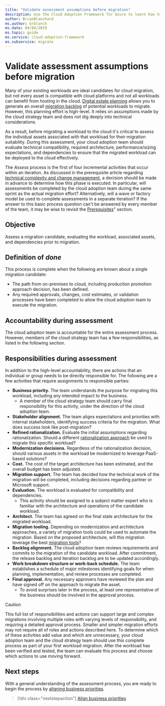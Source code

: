 ```yaml
---
title: "Validate assessment assumptions before migration"
description: Use the Cloud Adoption Framework for Azure to learn how to validate assessment assumptions before migration.
author: BrianBlanchard
ms.author: brblanch
ms.date: 04/04/2019
ms.topic: guide
ms.service: cloud-adoption-framework
ms.subservice: migrate
---
```


# Validate assessment assumptions before migration

Many of your existing workloads are ideal candidates for cloud migration, but not every asset is compatible with cloud platforms and not all workloads can benefit from hosting in the cloud. [Digital estate planning](../../../digital-estate/index.md) allows you to generate an overall [migration backlog](../prerequisites/technical-complexity.md#migration-backlog-aligning-business-priorities-and-timing) of potential workloads to migrate. However, this planning effort is high-level. It relies on assumptions made by the cloud strategy team and does not dig deeply into technical considerations.

As a result, before migrating a workload to the cloud it's critical to assess the individual assets associated with that workload for their migration suitability. During this assessment, your cloud adoption team should evaluate technical compatibility, required architecture, performance/sizing expectations, and dependencies to ensure that the migrated workload can be deployed to the cloud effectively.

The *Assess* process is the first of four incremental activities that occur within an iteration. As discussed in the prerequisite article regarding [technical complexity and change management](../prerequisites/technical-complexity.md), a decision should be made in advance to determine how this phase is executed. In particular, will assessments be completed by the cloud adoption team during the same sprint as the actual migration effort? Alternatively, will a wave or factory model be used to complete assessments in a separate iteration? If the answer to this basic process question can't be answered by every member of the team, it may be wise to revisit the [Prerequisites](../prerequisites/index.md)" section.

## Objective

Assess a migration candidate, evaluating the workload, associated assets, and dependencies prior to migration.

## Definition of *done*

This process is complete when the following are known about a single migration candidate:

- The path from on-premises to cloud, including production promotion approach decision, has been defined.
- Any required approvals, changes, cost estimates, or validation processes have been completed to allow the cloud adoption team to execute the migration.

## Accountability during assessment

The cloud adoption team is accountable for the entire assessment process. However, members of the cloud strategy team has a few responsibilities, as listed in the following section.

## Responsibilities during assessment

In addition to the high-level accountability, there are actions that an individual or group needs to be directly responsible for. The following are a few activities that require assignments to responsible parties:

- **Business priority.** The team understands the purpose for migrating this workload, including any intended impact to the business.
  - A member of the cloud strategy team should carry final responsibility for this activity, under the direction of the cloud adoption team.
- **Stakeholder alignment.** The team aligns expectations and priorities with internal stakeholders, identifying success criteria for the migration. What does success look like post-migration?
- **Refined rationalization.** Evaluate the initial assumptions regarding rationalization. Should a different [rationalization approach](../../../digital-estate/rationalize.md) be used to migrate this specific workload?
- **Modernization decisions.** Regardless of the rationalization decision, should various assets in the workload be modernized to leverage PaaS-based solutions?
- **Cost.** The cost of the target architecture has been estimated, and the overall budget has been adjusted.
- **Migration support.** The team has decided how the technical work of the migration will be completed, including decisions regarding partner or Microsoft support.
- **Evaluation.** The workload is evaluated for compatibility and dependencies.
  - This activity should be assigned to a subject matter expert who is familiar with the architecture and operations of the candidate workload.
- **Architect.** The team has agreed on the final state architecture for the migrated workload.
- **Migration tooling.** Depending on modernization and architecture approaches, a variety of migration tools could be used to automate the migration. Based on the proposed architecture, will this migration leverage the best [migration tools](../../../decision-guides/migrate-decision-guide/index.md)?
- **Backlog alignment.** The cloud adoption team reviews requirements and commits to the migration of the candidate workload. After commitment, the release backlog and iteration backlog are to be updated accordingly.
- **Work breakdown structure or work-back schedule.** The team establishes a schedule of major milestones identifying goals for when planning, implementation, and review processes are completed.
- **Final approval.** Any necessary approvers have reviewed the plan and have signed off on the approach to migrate the asset.
  - To avoid surprises later in the process, at least one representative of the business should be involved in the approval process.

> [!CAUTION]
> This full list of responsibilities and actions can support large and complex migrations involving multiple roles with varying levels of responsibility, and requiring a detailed approval process. Smaller and simpler migration efforts may not require all of roles and actions described here. To determine which of these activities add value and which are unnecessary, your cloud adoption team and the cloud strategy team should use this complete process as part of your first workload migration. After the workload has been verified and tested, the team can evaluate this process and choose which actions to use moving forward.

## Next steps

With a general understanding of the assessment process, you are ready to begin the process by [aligning business priorities](./business-priorities.md).

> [!div class="nextstepaction"]
> [Align business priorities](./business-priorities.md)
